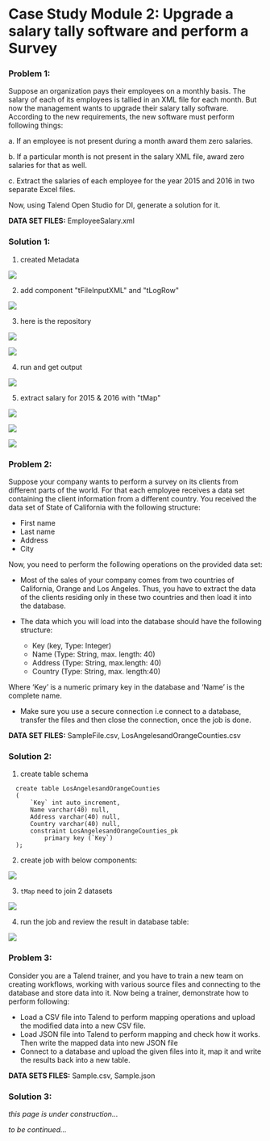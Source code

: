 # Case Study Module 2: Upgrade a salary tally software and perform a Survey

### Problem 1:

Suppose an organization pays their employees on a monthly basis. The salary of each of its employees is tallied in an XML file for each month. But now the management wants to upgrade their salary tally software. According to the new requirements, the new software must perform following things:

a. If an employee is not present during a month award them zero salaries.

b. If a particular month is not present in the salary XML file, award zero salaries for that as well.

c. Extract the salaries of each employee for the year 2015 and 2016 in two separate Excel files.

Now, using Talend Open Studio for DI, generate a solution for it.

**DATA SET FILES:** EmployeeSalary.xml

### Solution 1:

1. created Metadata

  ![](screenshots/CS_01.png)

2. add component "tFileInputXML" and "tLogRow"

  ![](screenshots/CS_02.png)

3. here is the repository

  ![](screenshots/CS_03.png)

  ![](screenshots/CS_04.png)

4. run and get output

  ![](screenshots/CS_05.png)

5. extract salary for 2015 & 2016 with "tMap"

  ![](screenshots/CS_08.png)

  ![](screenshots/CS_06.png)

  ![](screenshots/CS_07.png)

### Problem 2:

Suppose your company wants to perform a survey on its clients from different parts of the world. For that each employee receives a data set containing the client information from a different country. You received the data set of State of California with the following structure:
- First name
- Last name
- Address
- City

Now, you need to perform the following operations on the provided data set:
- Most of the sales of your company comes from two countries of California, Orange and Los Angeles. Thus, you have to extract the data of the clients residing only in these two countries and then load it into the database.
- The data which you will load into the database should have the following structure:

  - Key (key, Type: Integer)
  - Name (Type: String, max. length: 40)
  - Address (Type: String, max.length: 40) 
  - Country (Type: String, max. length:40)

Where ‘Key’ is a numeric primary key in the database and ‘Name’ is the complete name.

- Make sure you use a secure connection i.e connect to a database, transfer the files and then close the connection, once the job is done.

**DATA SET FILES:** SampleFile.csv, LosAngelesandOrangeCounties.csv

### Solution 2:

1. create table schema

```mysql
  create table LosAngelesandOrangeCounties
  (
      `Key` int auto_increment,
      Name varchar(40) null,
      Address varchar(40) null,
      Country varchar(40) null,
      constraint LosAngelesandOrangeCounties_pk
          primary key (`Key`)
  );
```

2. create job with below components:

![](screenshots/CS_09.png)

3. `tMap` need to join 2 datasets

![](screenshots/CS_11.png)

4. run the job and review the result in database table:

![](screenshots/CS_10.png)

### Problem 3:
Consider you are a Talend trainer, and you have to train a new team on creating workflows, working with various source files and connecting to the database and store data into it. Now being a trainer, demonstrate how to perform following:

- Load a CSV file into Talend to perform mapping operations and upload the modified data into a new CSV file.
- Load JSON file into Talend to perform mapping and check how it works. Then write the mapped data into new JSON file
- Connect to a database and upload the given files into it, map it and write the results back into a new table.

**DATA SETS FILES:** Sample.csv, Sample.json

### Solution 3:

_this page is under construction..._

_to be continued..._ 

